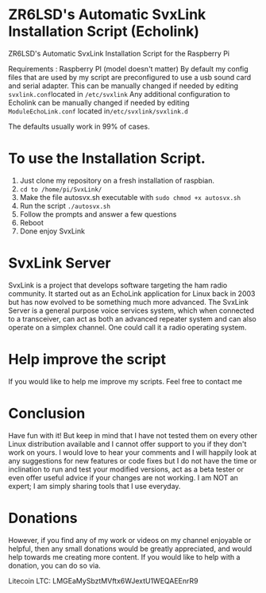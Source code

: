 # ZR6LSD's Automatic SvxLink Installation Script (Echolink)

 ZR6LSD's Automatic SvxLink Installation Script for the Raspberry Pi

Requirements :
Raspberry PI (model doesn't matter)
By default my config files that are used by my script are preconfigured to use a usb sound card and serial adapter.
This can be manually changed if needed by editing ```svxlink.conf```located in ```/etc/svxlink```
Any additional configuration to Echolink can be manually changed if needed by editing ```ModuleEchoLink.conf``` located in```/etc/svxlink/svxlink.d```

The defaults usually work in 99% of cases.


# To use the Installation Script.

1. Just clone my repository on a fresh installation of raspbian.
2. ```cd to /home/pi/SvxLink/``` 
3. Make the file autosvx.sh executable with ```sudo chmod +x autosvx.sh ```
4. Run the script ```./autosvx.sh```
5. Follow the prompts and answer a few questions
6. Reboot
7. Done enjoy SvxLink

# SvxLink Server

SvxLink is a project that develops software targeting the ham radio community. It started out as an EchoLink application for Linux back in 2003 but has now evolved to be something much more advanced.
The SvxLink Server is a general purpose voice services system, which when connected to a transceiver, can act as both an advanced repeater system and can also operate on a simplex channel. One could call it a radio operating system.

# Help improve the script 

If you would like to help me improve my scripts. Feel free to contact me


# Conclusion

Have fun with it! But keep in mind that I have not tested them on every other Linux distribution available and I cannot offer support to you if they don't work on yours. I would love to hear your comments and I will happily look at any suggestions for new features or code fixes but I do not have the time or inclination to run and test your modified versions, act as a beta tester or even offer useful advice if your changes are not working. I am NOT an expert; I am simply sharing tools that I use everyday.

# Donations

However, if you find any of my work or videos on my channel enjoyable or helpful, then any small donations would be greatly appreciated, and would help towards me creating more content. If you would like to help with a donation, you can do so via.

Litecoin LTC: LMGEaMySbztMVftx6WJextU1WEQAEEnrR9










